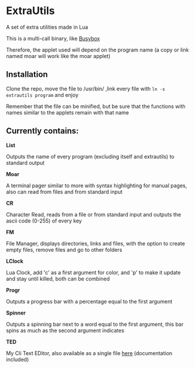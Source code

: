 # ExtraUtils
A set of extra utilities made in Lua

This is a multi-call binary, like [Busybox](https://busybox.net/)

Therefore, the applet used will depend on the program name (a copy or link named moar will work like the moar applet)

Installation
---
Clone the repo, move the file to /usr/bin/ ,link every file with ``ln -s extrautils program`` and enjoy

Remember that the file can be minified, but be sure that the functions with names similar to the applets remain with that name

Currently contains:
---

**List**

Outputs the name of every program (excluding itself and extrautils) to standard output

**Moar**

A terminal pager similar to more with syntax highlighting for manual pages, also can read from files and from standard input

**CR**

Character Read, reads from a file or from standard input and outputs the ascii code (0-255) of every key

**FM**

File Manager, displays directories, links and files, with the option to create empty files, remove files and go to other folders

**LClock**

Lua Clock, add 'c' as a first argument for color, and 'p' to make it update and stay until killed, both can be combined

**Progr**

Outputs a progress bar with a percentage equal to the first argument

**Spinner**

Outputs a spinning bar next to a word equal to the first argument, this bar spins as much as the second argument indicates

**TED**

My Cli Text EDitor, also available as a single file [here](https://bowuigi.github.io/TED/) (documentation included)
